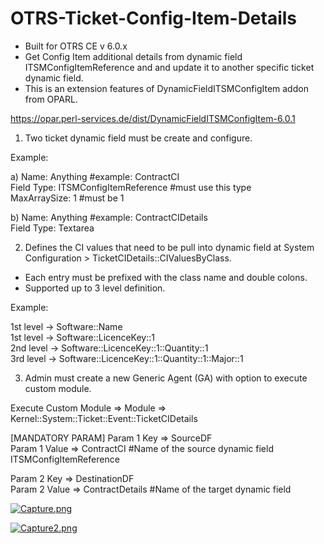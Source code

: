# OTRS-Ticket-Config-Item-Details  
- Built for OTRS CE v 6.0.x  
- Get Config Item additional details from dynamic field ITSMConfigItemReference and and update it to another specific ticket dynamic field.   
- This is an extension features of DynamicFieldITSMConfigItem addon from OPARL.  

https://opar.perl-services.de/dist/DynamicFieldITSMConfigItem-6.0.1  


1. Two ticket dynamic field must be create and configure.

Example:

a)	Name: Anything #example: ContractCI  
	  Field Type: ITSMConfigItemReference #must use this type  
	  MaxArraySize: 1 #must be 1
	
	
b)	Name:  Anything  #example: ContractCIDetails  
	  Field Type: Textarea  


2. Defines the CI values that need to be pull into dynamic field at System Configuration > TicketCIDetails::CIValuesByClass.  
- Each entry must be prefixed with the class name and double colons.  
- Supported up to 3 level definition.  

Example:

1st level -> Software::Name  
1st level -> Software::LicenceKey::1  
2nd level -> Software::LicenceKey::1::Quantity::1  
3rd level -> Software::LicenceKey::1::Quantity::1::Major::1


3. Admin must create a new Generic Agent (GA) with option to execute custom module.

Execute Custom Module => Module => Kernel::System::Ticket::Event::TicketCIDetails
	
[MANDATORY PARAM]
Param 1 Key => SourceDF  
Param 1 Value => ContractCI #Name of the source dynamic field ITSMConfigItemReference 

Param 2 Key => DestinationDF  
Param 2 Value => ContractDetails  #Name of the target dynamic field    	


[![Capture.png](https://i.postimg.cc/k4XQXg9c/Capture.png)](https://postimg.cc/cK2gFZvg)

[![Capture2.png](https://i.postimg.cc/zvLbQLSy/Capture2.png)](https://postimg.cc/JHLzDzF8)
